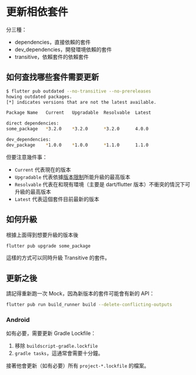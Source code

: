 # 更新相依套件

分三種：

-   dependencies，直接依賴的套件
-   dev_dependencies，開發環境依賴的套件
-   transitive，依賴套件的依賴套件

## 如何查找哪些套件需要更新

```bash
$ flutter pub outdated --no-transitive --no-prereleases
howing outdated packages.
[*] indicates versions that are not the latest available.

Package Name   Current   Upgradable  Resolvable  Latest

direct dependencies:
some_package   *3.2.0    *3.2.0      *3.2.0      4.0.0

dev_dependencies:
dev_package    *1.0.0    *1.0.0      *1.1.0      1.1.0
```

但要注意幾件事：

-   `Current` 代表現在的版本
-   `Upgradable` 代表依據[版本限制](https://dart.dev/tools/pub/dependencies#version-constraints)所能升級的最高版本
-   `Resolvable` 代表在和現有環境（主要是 dart/flutter 版本）不衝突的情況下可升級的最高版本
-   `Latest` 代表這個套件目前最新的版本

## 如何升級

根據上面得到想要升級的版本後

```bash
flutter pub upgrade some_package
```

這樣的方式可以同時升級 Transitive 的套件。

## 更新之後

請記得重新跑一次 Mock，因為新版本的套件可能會有新的 API：

```bash
flutter pub run build_runner build --delete-conflicting-outputs
```

### Android

如有必要，需要更新 Gradle Lockfile：

1. 移除 `buildscript-gradle.lockfile`
2. `gradle tasks`，這通常會需要十分鐘。

接著他會更新（如有必要）所有 `project-*.lockfile` 的檔案。
